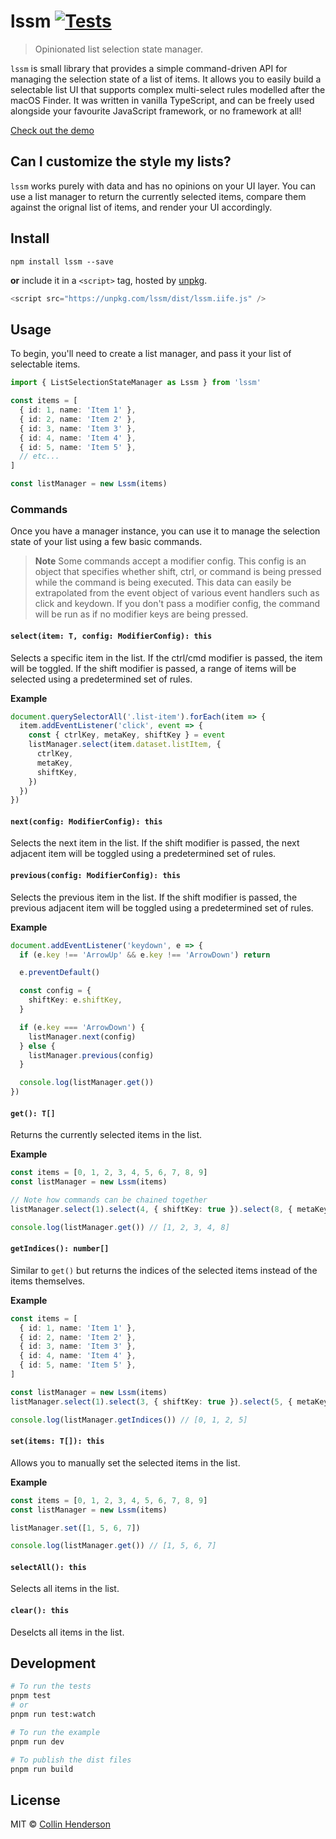 # lssm [![Tests](https://github.com/syropian/lssm/actions/workflows/test.yml/badge.svg?branch=main)](https://github.com/syropian/lssm/actions/workflows/test.yml)

> Opinionated list selection state manager.

`lssm` is small library that provides a simple command-driven API for managing the selection state of a list of items. It allows you to easily build a selectable list UI that supports complex multi-select rules modelled after the macOS Finder. It was written in vanilla TypeScript, and can be freely used alongside your favourite JavaScript framework, or no framework at all!

[Check out the demo](https://lssm-js.netlify.app/)

## Can I customize the style my lists?

`lssm` works purely with data and has no opinions on your UI layer. You can use a list manager to return the currently selected items, compare them against the orignal list of items, and render your UI accordingly.

## Install

```
npm install lssm --save
```

**or** include it in a `<script>` tag, hosted by [unpkg](https://unpkg.com).

```js
<script src="https://unpkg.com/lssm/dist/lssm.iife.js" />
```

## Usage

To begin, you'll need to create a list manager, and pass it your list of selectable items.

```ts
import { ListSelectionStateManager as Lssm } from 'lssm'

const items = [
  { id: 1, name: 'Item 1' },
  { id: 2, name: 'Item 2' },
  { id: 3, name: 'Item 3' },
  { id: 4, name: 'Item 4' },
  { id: 5, name: 'Item 5' },
  // etc...
]

const listManager = new Lssm(items)
```

### Commands

Once you have a manager instance, you can use it to manage the selection state of your list using a few basic commands.

> **Note**
> Some commands accept a modifier config. This config is an object that specifies whether shift, ctrl, or command is being pressed while the command is being executed. This data can easily be extrapolated from the event object of various event handlers such as click and keydown. If you don't pass a modifier config, the command will be run as if no modifier keys are being pressed.

#### `select(item: T, config: ModifierConfig): this`

Selects a specific item in the list. If the ctrl/cmd modifier is passed, the item will be toggled. If the shift modifier is passed, a range of items will be selected using a predetermined set of rules.

**Example**

```ts
document.querySelectorAll('.list-item').forEach(item => {
  item.addEventListener('click', event => {
    const { ctrlKey, metaKey, shiftKey } = event
    listManager.select(item.dataset.listItem, {
      ctrlKey,
      metaKey,
      shiftKey,
    })
  })
})
```

#### `next(config: ModifierConfig): this`

Selects the next item in the list. If the shift modifier is passed, the next adjacent item will be toggled using a predetermined set of rules.

#### `previous(config: ModifierConfig): this`

Selects the previous item in the list. If the shift modifier is passed, the previous adjacent item will be toggled using a predetermined set of rules.

**Example**

```ts
document.addEventListener('keydown', e => {
  if (e.key !== 'ArrowUp' && e.key !== 'ArrowDown') return

  e.preventDefault()

  const config = {
    shiftKey: e.shiftKey,
  }

  if (e.key === 'ArrowDown') {
    listManager.next(config)
  } else {
    listManager.previous(config)
  }

  console.log(listManager.get())
})
```

#### `get(): T[]`

Returns the currently selected items in the list.

**Example**

```ts
const items = [0, 1, 2, 3, 4, 5, 6, 7, 8, 9]
const listManager = new Lssm(items)

// Note how commands can be chained together
listManager.select(1).select(4, { shiftKey: true }).select(8, { metaKey: true })

console.log(listManager.get()) // [1, 2, 3, 4, 8]
```

#### `getIndices(): number[]`

Similar to `get()` but returns the indices of the selected items instead of the items themselves.

**Example**

```ts
const items = [
  { id: 1, name: 'Item 1' },
  { id: 2, name: 'Item 2' },
  { id: 3, name: 'Item 3' },
  { id: 4, name: 'Item 4' },
  { id: 5, name: 'Item 5' },
]

const listManager = new Lssm(items)
listManager.select(1).select(3, { shiftKey: true }).select(5, { metaKey: true })

console.log(listManager.getIndices()) // [0, 1, 2, 5]
```

#### `set(items: T[]): this`

Allows you to manually set the selected items in the list.

**Example**

```ts
const items = [0, 1, 2, 3, 4, 5, 6, 7, 8, 9]
const listManager = new Lssm(items)

listManager.set([1, 5, 6, 7])

console.log(listManager.get()) // [1, 5, 6, 7]
```

#### `selectAll(): this`

Selects all items in the list.

#### `clear(): this`

Deselcts all items in the list.

## Development

```bash
# To run the tests
pnpm test
# or
pnpm run test:watch

# To run the example
pnpm run dev

# To publish the dist files
pnpm run build
```

## License

MIT © [Collin Henderson](https://github.com/syropian)
